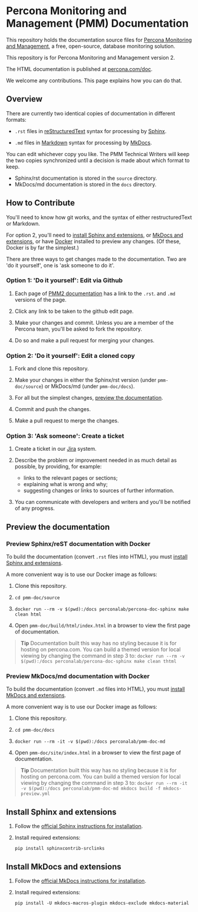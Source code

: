 # Percona Monitoring and Management (PMM) Documentation

This repository holds the documentation source files for [Percona Monitoring and Management](https://www.percona.com/software/database-tools/percona-monitoring-and-management), a free, open-source, database monitoring solution.

This repository is for Percona Monitoring and Management version 2.

The HTML documentation is published at [percona.com/doc](https://www.percona.com/doc/percona-monitoring-and-management/2.x/index.html).

We welcome any contributions. This page explains how you can do that.

## Overview

There are currently two identical copies of documentation in different formats:

- `.rst` files in [reStructuredText](https://docutils.sourceforge.io/docs/user/rst/quickstart.html) syntax for processing by [Sphinx](https://www.sphinx-doc.org/).

- `.md` files in [Markdown](https://daringfireball.net/projects/markdown/) syntax for processing by [MkDocs](https://www.mkdocs.org/).

You can edit whichever copy you like. The PMM Technical Writers will keep the two copies synchronized until a decision is made about which format to keep.

- Sphinx/rst documentation is stored in the `source` directory.
- MkDocs/md documentation is stored in the `docs` directory.

## How to Contribute

You'll need to know how git works, and the syntax of either restructuredText or Markdown.

For option 2, you'll need to [install Sphinx and extensions](#install-sphinx-and-extensions), or [MkDocs and extensions](#install-mkdocs-and-extensions), or have [Docker](https://docs.docker.com/get-docker/) installed to preview any changes. (Of these, Docker is by far the simplest.)

There are three ways to get changes made to the documentation. Two are 'do it yourself', one is 'ask someone to do it'.

### Option 1: 'Do it yourself': Edit via Github

1. Each page of [PMM2 documentation](https://www.percona.com/doc/percona-monitoring-and-management/2.x/index.html) has a link to the `.rst`. and `.md` versions of the page.

2. Click any link to be taken to the github edit page.

3. Make your changes and commit. Unless you are a member of the Percona team, you'll be asked to fork the repository.

4. Do so and make a pull request for merging your changes.

### Option 2: 'Do it yourself': Edit a cloned copy

1. Fork and clone this repository.

2. Make your changes in either the Sphinx/rst version (under `pmm-doc/source`) or MkDocs/md (under `pmm-doc/docs`).

3. For all but the simplest changes, [preview the documentation](#preview-the-documentation).

4. Commit and push the changes.

5. Make a pull request to merge the changes.

### Option 3: 'Ask someone': Create a ticket

1. Create a ticket in our [Jira](https://jira.percona.com/projects/PMM/issues) system.

2. Describe the problem or improvement needed in as much detail as possible, by providing, for example:
   - links to the relevant pages or sections;
   - explaining what is wrong and why;
   - suggesting changes or links to sources of further information.

3. You can communicate with developers and writers and you'll be notified of any progress.

## Preview the documentation

### Preview Sphinx/reST documentation with Docker

To build the documentation (convert `.rst` files into HTML), you must [install Sphinx and extensions](#install-sphinx-and-extensions).

A more convenient way is to use our Docker image as follows:

1. Clone this repository.

2. `cd pmm-doc/source`

3. `docker run --rm -v $(pwd):/docs perconalab/percona-doc-sphinx make clean html`

4. Open `pmm-doc/build/html/index.html` in a browser to view the first page of documentation.

> **Tip**
> Documentation built this way has no styling because it is for hosting on percona.com.
> You can build a themed version for local viewing by changing the command in step 3 to:
> `docker run --rm -v $(pwd):/docs perconalab/percona-doc-sphinx make clean thtml`

### Preview MkDocs/md documentation with Docker

To build the documentation (convert `.md` files into HTML), you must [install MkDocs and extensions](#install-mkdocs-and-extensions).

A more convenient way is to use our Docker image as follows:

1. Clone this repository.

2. `cd pmm-doc/docs`

3. `docker run --rm -it -v $(pwd):/docs perconalab/pmm-doc-md`

4. Open `pmm-doc/site/index.html` in a browser to view the first page of documentation.

> **Tip**
> Documentation built this way has no styling because it is for hosting on percona.com.
> You can build a themed version for local viewing by changing the command in step 3 to:
> `docker run --rm -it -v $(pwd):/docs perconalab/pmm-doc-md mkdocs build -f mkdocs-preview.yml`

## Install Sphinx and extensions

1. Follow the [official Sphinx instructions for installation](https://www.sphinx-doc.org/en/master/usage/installation.html).

2. Install required extensions:

    `pip install sphinxcontrib-srclinks`

## Install MkDocs and extensions

1. Follow the [official MkDocs instructions for installation](https://www.mkdocs.org/#installing-mkdocs).

2. Install required extensions:

    `pip install -U mkdocs-macros-plugin mkdocs-exclude mkdocs-material`
